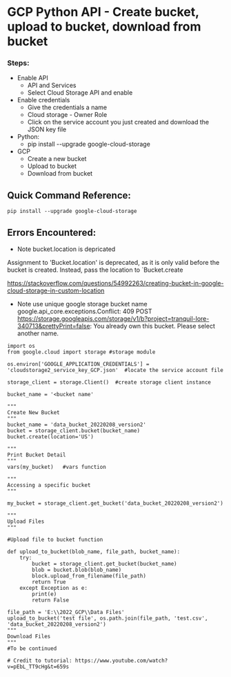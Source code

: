 # GCP Python API - Create bucket, upload to bucket, download from bucket

### Steps:

+ Enable API
  + API and Services 
  + Select Cloud Storage API and enable 
+ Enable credentials
  + Give the  credentials a name
  + Cloud storage - Owner Role 
  + Click on the service account you just created and download the JSON key file
+ Python:
  + pip install --upgrade google-cloud-storage
+ GCP
  + Create a new bucket 
  + Upload to bucket
  + Download from bucket





## Quick Command Reference:
```
pip install --upgrade google-cloud-storage

```

## Errors Encountered:

+ Note bucket.location is depricated

Assignment to 'Bucket.location' is deprecated, as it is only valid before the bucket is created. Instead, pass the location to `Bucket.create

https://stackoverflow.com/questions/54992263/creating-bucket-in-google-cloud-storage-in-custom-location

+ Note use unique google storage bucket name
google.api_core.exceptions.Conflict: 409 POST https://storage.googleapis.com/storage/v1/b?project=tranquil-lore-340713&prettyPrint=false: You already own this bucket. Please select another name.

```
import os
from google.cloud import storage #storage module

os.environ['GOOGLE_APPLICATION_CREDENTIALS'] = 'cloudstorage2_service_key_GCP.json'  #locate the service account file

storage_client = storage.Client()  #create storage client instance

bucket_name = '<bucket name'

"""
Create New Bucket
"""
bucket_name = 'data_bucket_20220208_version2'
bucket = storage_client.bucket(bucket_name)
bucket.create(location='US')

"""
Print Bucket Detail
"""
vars(my_bucket)   #vars function

"""
Accessing a specific bucket
"""

my_bucket = storage_client.get_bucket('data_bucket_20220208_version2')

"""
Upload Files
"""

#Upload file to bucket function

def upload_to_bucket(blob_name, file_path, bucket_name):
    try:
        bucket = storage_client.get_bucket(bucket_name)
        blob = bucket.blob(blob_name)
        block.upload_from_filename(file_path)
        return True
    except Exception as e:
        print(e)
        return False
    
file_path = 'E:\\2022_GCP\\Data Files'
upload_to_bucket('test file', os.path.join(file_path, 'test.csv', 'data_bucket_20220208_version2')
"""
Download Files
"""
#To be continued

# Credit to tutorial: https://www.youtube.com/watch?v=pEbL_TT9cHg&t=659s

```